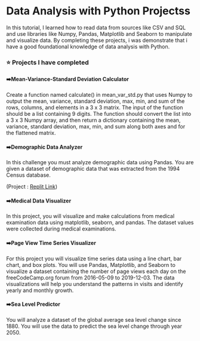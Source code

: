 # Data Analysis with Python Projectss
In this tutorial, I learned how to read data from sources like CSV and SQL and use libraries like Numpy, Pandas, Matplotlib and Seaborn to manipulate and visualize data.
By completing these projects, i was demonstrate that i have a good foundational knowledge of data analysis with Python.

### ⭐ Projects I have completed

#### ➡️Mean-Variance-Standard Deviation Calculator
Create a function named calculate() in mean_var_std.py that uses Numpy to output the mean, variance, standard deviation, max, min, and sum of the rows, columns, and elements in a 3 x 3 matrix.
The input of the function should be a list containing 9 digits. The function should convert the list into a 3 x 3 Numpy array, and then return a dictionary containing the mean, variance, standard deviation, max, min, and sum along both axes and for the flattened matrix.

#### ➡️Demographic Data Analyzer
In this challenge you must analyze demographic data using Pandas. You are given a dataset of demographic data that was extracted from the 1994 Census database.

(Project : [Replit Link](https://replit.com/@MertTaner1/FCC-Demographic-Data-Analyzer))

#### ➡️Medical Data Visualizer
In this project, you will visualize and make calculations from medical examination data using matplotlib, seaborn, and pandas. The dataset values were collected during medical examinations.

#### ➡️Page View Time Series Visualizer
For this project you will visualize time series data using a line chart, bar chart, and box plots. You will use Pandas, Matplotlib, and Seaborn to visualize a dataset containing the number of page views each day on the freeCodeCamp.org forum from 2016-05-09 to 2019-12-03. The data visualizations will help you understand the patterns in visits and identify yearly and monthly growth.

#### ➡️Sea Level Predictor
You will analyze a dataset of the global average sea level change since 1880. You will use the data to predict the sea level change through year 2050.
